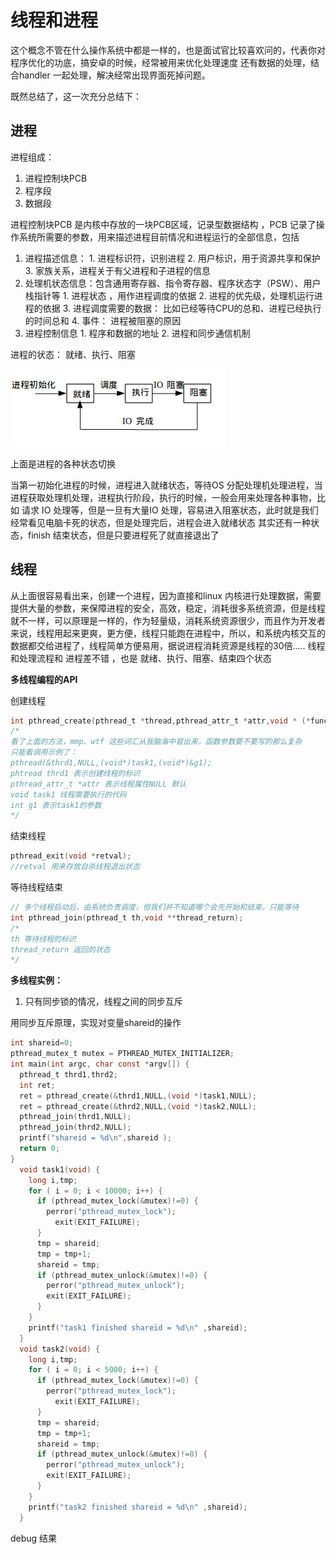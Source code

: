 # 线程和进程
这个概念不管在什么操作系统中都是一样的，也是面试官比较喜欢问的，代表你对程序优化的功底，搞安卓的时候，经常被用来优化处理速度 还有数据的处理，结合handler 一起处理，解决经常出现界面死掉问题。

既然总结了，这一次充分总结下：
## 进程
进程组成：
  1. 进程控制块PCB
  2. 程序段
  3. 数据段

进程控制块PCB 是内核中存放的一块PCB区域，记录型数据结构 ，PCB 记录了操作系统所需要的参数，用来描述进程目前情况和进程运行的全部信息，包括
  1. 进程描述信息：
    1. 进程标识符，识别进程
    2. 用户标识，用于资源共享和保护
    3. 家族关系，进程关于有父进程和子进程的信息
  2. 处理机状态信息：包含通用寄存器、指令寄存器、程序状态字（PSW）、用户栈指针等
    1. 进程状态 ，用作进程调度的依据
    2. 进程的优先级，处理机运行进程的依据
    3. 进程调度需要的数据： 比如已经等待CPU的总和、进程已经执行的时间总和
    4. 事件： 进程被阻塞的原因
  3. 进程控制信息
    1. 程序和数据的地址
    2. 进程和同步通信机制

进程的状态： 就绪、执行、阻塞

![process](https://github.com/jamesyang1991CN/document/blob/master/picture/process.png)

上面是进程的各种状态切换

当第一初始化进程的时候，进程进入就绪状态，等待OS 分配处理机处理进程，当进程获取处理机处理，进程执行阶段，执行的时候，一般会用来处理各种事物，比如 请求 IO 处理等，但是一旦有大量IO 处理，容易进入阻塞状态，此时就是我们经常看见电脑卡死的状态，但是处理完后，进程会进入就绪状态
其实还有一种状态，finish 结束状态，但是只要进程死了就直接退出了


## 线程
从上面很容易看出来，创建一个进程，因为直接和linux 内核进行处理数据，需要提供大量的参数，来保障进程的安全，高效，稳定，消耗很多系统资源，但是线程就不一样，可以原理是一样的，作为轻量级，消耗系统资源很少，而且作为开发者来说，线程用起来更爽，更方便，线程只能跑在进程中，所以，和系统内核交互的数据都交给进程了，线程简单方便易用，据说进程消耗资源是线程的30倍.....
线程和处理流程和 进程差不错 ，也是 就绪、执行、阻塞、结束四个状态

**多线程编程的API**

创建线程

```c
int pthread_create(pthread_t *thread,pthread_attr_t *attr,void * (*func)(void * ),void *arg);
/*
看了上面的方法，mmp、wtf 这些词汇从我脑海中冒出来，函数参数要不要写的那么复杂
只能看调用示例了：
pthread(&thrd1,NULL,(void*)task1,(void*)&g1);
phtread thrd1 表示创建线程的标识
pthread_attr_t *attr 表示线程属性NULL 默认
void task1 线程需要执行的代码
int g1 表示task1的参数
*/
```

结束线程

```c
pthread_exit(void *retval);
//retval 用来存放自杀线程退出状态
```

等待线程结束

```c
// 多个线程启动后，由系统负责调度，但我们并不知道哪个会先开始和结束，只能等待
int pthread_join(pthread_t th,void **thread_return);
/*
th 等待线程的标识
thread_return 返回的状态
*/

```
**多线程实例：**

1. 只有同步锁的情况，线程之间的同步互斥

用同步互斥原理，实现对变量shareid的操作

```c
int shareid=0;
pthread_mutex_t mutex = PTHREAD_MUTEX_INITIALIZER;
int main(int argc, char const *argv[]) {
  pthread_t thrd1,thrd2;
  int ret;
  ret = pthread_create(&thrd1,NULL,(void *)task1,NULL);
  ret = pthread_create(&thrd2,NULL,(void *)task2,NULL);
  pthread_join(thrd1,NULL);
  pthread_join(thrd2,NULL);
  printf("shareid = %d\n",shareid );
  return 0;
}
  void task1(void) {
    long i,tmp;
    for ( i = 0; i < 10000; i++) {
      if (pthread_mutex_lock(&mutex)!=0) {
        perror("pthread_mutex_lock");
          exit(EXIT_FAILURE);
      }
      tmp = shareid;
      tmp = tmp+1;
      shareid = tmp;
      if (pthread_mutex_unlock(&mutex)!=0) {
        perror("pthread_mutex_unlock");
        exit(EXIT_FAILURE);
      }
    }
    printf("task1 finished shareid = %d\n" ,shareid);
  }
  void task2(void) {
    long i,tmp;
    for ( i = 0; i < 5000; i++) {
      if (pthread_mutex_lock(&mutex)!=0) {
        perror("pthread_mutex_lock");
          exit(EXIT_FAILURE);
      }
      tmp = shareid;
      tmp = tmp+1;
      shareid = tmp;
      if (pthread_mutex_unlock(&mutex)!=0) {
        perror("pthread_mutex_unlock");
        exit(EXIT_FAILURE);
      }
    }
    printf("task2 finished shareid = %d\n" ,shareid);
  }


```
debug 结果
